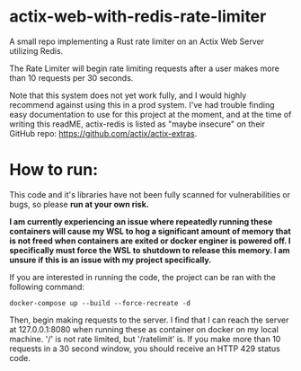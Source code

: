 # actix-web-with-redis-rate-limiter
A small repo implementing a Rust rate limiter on an Actix Web Server utilizing Redis.

The Rate Limiter will begin rate limiting requests after a user makes more than 10 requests per 30 seconds. 

Note that this system does not yet work fully, and I would highly recommend against using this in a prod system. I've had trouble finding easy documentation to use for this project at the moment, and at the time of writing this readME, actix-redis is listed as "maybe insecure" on their GitHub repo: https://github.com/actix/actix-extras.

# How to run:
This code and it's libraries have not been fully scanned for vulnerabilities or bugs, so please **run at your own risk.**

**I am currently experiencing an issue where repeatedly running these containers will cause my WSL to hog a significant amount of memory that is not freed when containers are exited or docker enginer is powered off. I specifically must force the WSL to shutdown to release this memory. I am unsure if this is an issue with my project specifically.**

If you are interested in running the code, the project can be ran with the following command:

```
docker-compose up --build --force-recreate -d
```

Then, begin making requests to the server. I find that I can reach the server at 127.0.0.1:8080 when running these as container on docker on my local machine. '/' is not rate limited, but '/ratelimit' is. If you make more than 10 requests in a 30 second window, you should receive an HTTP 429 status code. 